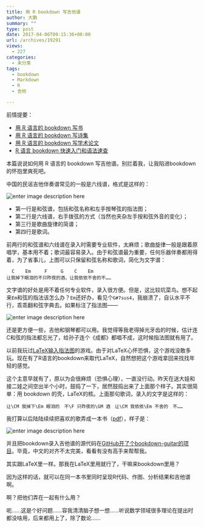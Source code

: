 ```yaml
---
title: 用 R bookdown 写吉他谱
author: 大鹏
summary: ""
type: post
date: 2017-04-06T09:15:36+00:00
url: /archives/19291
views:
  - 227
categories:
  - 未分类
tags:
  - bookdown
  - Markdown
  - R
  - 吉他

---
```

前情提要：

  * [用 R 语言的 bookdown 写书][1]
  * [用 R 语言的 bookdown 写诗集][2]
  * [用 R 语言的 bookdown 写学术论文][3]
  * [R 语言 bookdown 快速入门和语法速查][4]

本篇说说如何用 R 语言的 bookdown 写吉他谱。别拦着我，让我陷进bookdown的怀抱里爽死吧。

中国的民谣吉他伴奏谱常见的一般是六线谱，格式是这样的：

![enter image description here][5]

  * 第一行是和弦谱，包括和弦名称和左手按琴弦的指法图；
  * 第二行是六线谱，右手拨弦的方式（当然也夹杂左手按和弦外音的变化）；
  * 第三行是歌曲旋律的简谱；
  * 第四行是歌词。

前两行的和弦谱和六线谱在录入时需要专业软件，太麻烦；歌曲旋律一般是跟着原唱学，基本用不着；歌词最容易录入。由于和弦谱最为重要，任何乐器伴奏都用得着，为了省事儿，上图可以只保留和弦名称和歌词，简化为文字谱：

      C    Em     F     G    C    Em
    让我掉下眼泪的不只昨夜的酒，让我依依不舍的不……
    

文字谱的好处是用不着任何专业软件，录入很方便。但是，这比较坑菜鸟。想不起来`Em`和弦的指法该怎么办？`Em`还好办，看见个`G#7sus4`，我崩溃了，自认水平不行，乖乖翻和弦字典去。如果标注了指法图——

![enter image description here][6]

还是更方便一些，吉他和钢琴都可以用。我觉得等我老得掉光牙齿的时候，估计连C和弦的指法都忘光了，给孙子连个《成都》都唱不成，这时候指法图就有用了。

以前我玩过[LaTeX输入指法图][7]的游戏。由于对LaTeX心怀恐惧，这个游戏没敢多玩。现在有了R语言的bookdown来取代LaTeX，自然想把这个游戏拿回来找找年轻的感觉。

这个主意早就有了，原以为会很麻烦（恐惧心理），一直没行动。昨天在送大娃和接二娃之间空出半个小时，鼓捣了一下，居然鼓捣出来了上面那个样子。其实很简单：用 bookdown 的壳，LaTeX的核。上面那句歌词，录入的文字是这样的：

    让\CM 我掉下\Em 眼泪的　不\F 只昨夜的\GM 酒　让\CM 我依依\Em 不舍的　不……
    

我打算以后陆陆续续把喜欢的歌弄成一本书（[pdf][8]），样子是：

![enter image description here][9]

并且把bookdown录入吉他谱的源代码在[GitHub开了个bookdown-guitar的项目][10]。毕竟，中文的对齐不太完美，看看有没有高手来帮帮我。

其实跟LaTeX里一样。那我在LaTeX里用就行了，干嘛来bookdown里用？

因为这样的话，就可以在同一本书里同时呈现R代码、作图、分析结果和吉他谱啊。

啊？把他们弄在一起有什么用？

呃……这是个好问题……容我清清脑子想一想……听说数学领域很多理论在提出时都没啥用，后来都用上了，除了数论……

 [1]: http://dapengde.com/archives/19122
 [2]: http://dapengde.com/archives/19150
 [3]: http://dapengde.com/archives/19190
 [4]: http://dapengde.com/archives/19141
 [5]: http://dapengde.com/wp-content/uploads/2017/04/chengdu1-.jpg
 [6]: http://dapengde.com/wp-content/uploads/2017/04/chengdu2.png
 [7]: http://dapengde.com/archives/18230
 [8]: https://bookdown.org/baydap/bdguitar/bdguitar.pdf
 [9]: http://dapengde.com/wp-content/uploads/2017/04/img-guitar.png
 [10]: https://github.com/dapengde/bookdown-guitar
